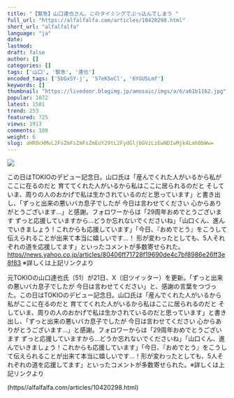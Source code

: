 ```yaml
---
title: "【緊急】山口達也さん、このタイミングでぶっ込んでしまう "
full_url: "https://alfalfalfa.com/articles/10420298.html"
short_url: "alfalfalfa"
language: "ja"
date: 
lastmod: 
draft: false
author: []
categories: []
tags: ['山口', '緊急', '達也']
encoded_tags: ['5bGx5Y-j', '57eK5oCl', '6YGU5Lmf']
keywords: []
thumbnail: "https://livedoor.blogimg.jp/amosaic/imgs/a/6/a61b1162.jpg"
popular: 1872
latest: 1501
trend: 253
featured: 725
views: 1913
comments: 180
weight: 6
slug: aHR0cHMvL2FsZmFsZmFsZmEuY29tL2FydGljbGVzLzEwNDIwMjk4Lmh0bWw=
---
```


![](https://livedoor.blogimg.jp/amosaic/imgs/a/6/a61b1162.jpg)

<div> この日はTOKIOのデビュー記念日。山口氏は「産んでくれた人がいるから私がここに在るのだと 育ててくれた人がいるから私はここに居られるのだと そしていま、周りの人のおかげで私は生かされているのだと思っています」と書き出し、「ずっと出来の悪いバカ息子でしたが 今日は言わせてください 心からありがとうございます…」と感謝。フォロワーからは「29周年おめでとうございます ずっと応援していますから…どうか忘れないでくださいね」「山口くん、進んでいきましょう！これからも応援しています」「今日、『おめでとう』をこうして伝えられることが出来て本当に嬉しいです…！ 形が変わったとしても、5人それぞれの道を応援してます」といったコメントが多数寄せられた。 <a href='https//news.yahoo.co.jp/articles/80406ff71728f19690de4c7bf8986e26ff3e8f83' target='_blank' rel='nofollow'>https//news.yahoo.co.jp/articles/80406ff71728f19690de4c7bf8986e26ff3e8f83</a> ※詳しくは上記リンクより <p>元TOKIOの山口達也氏（51）が21日、X（旧ツイッター）を更新。「ずっと出来の悪いバカ息子でしたが 今日は言わせてください」と、感謝の言葉をつづった。この日はTOKIOのデビュー記念日。山口氏は「産んでくれた人がいるから私がここに在るのだと 育ててくれた人がいるから私はここに居られるのだと そしていま、周りの人のおかげで私は生かされているのだと思っています」と書き出し、「ずっと出来の悪いバカ息子でしたが 今日は言わせてください 心からありがとうございます…」と感謝。フォロワーからは「29周年おめでとうございます ずっと応援していますから…どうか忘れないでくださいね」「山口くん、進んでいきましょう！これからも応援しています」「今日、『おめでとう』をこうして伝えられることが出来て本当に嬉しいです…！形が変わったとしても、5人それぞれの道を応援してます」といったコメントが多数寄せられた。※詳しくは上記リンクより</p></div>

(https//alfalfalfa.com/articles/10420298.html)
